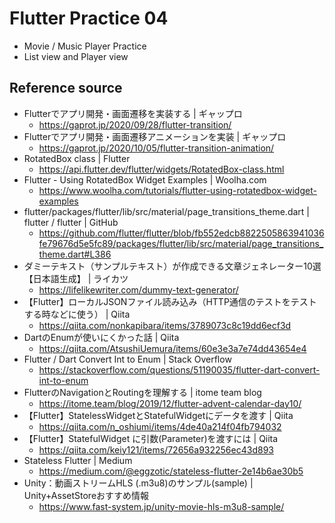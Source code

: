 # Flutter Practice 04

- Movie / Music Player Practice
- List view and Player view

## Reference source
- Flutterでアプリ開発・画面遷移を実装する | ギャップロ
  - https://gaprot.jp/2020/09/28/flutter-transition/
- Flutterでアプリ開発・画面遷移アニメーションを実装 | ギャップロ
  - https://gaprot.jp/2020/10/05/flutter-transition-animation/
- RotatedBox class | Flutter
  - https://api.flutter.dev/flutter/widgets/RotatedBox-class.html
- Flutter - Using RotatedBox Widget Examples | Woolha.com
  - https://www.woolha.com/tutorials/flutter-using-rotatedbox-widget-examples
- flutter/packages/flutter/lib/src/material/page_transitions_theme.dart | flutter / flutter | GitHub
  - https://github.com/flutter/flutter/blob/fb552edcb8822505863941036fe79676d5e5fc89/packages/flutter/lib/src/material/page_transitions_theme.dart#L386
- ダミーテキスト（サンプルテキスト）が作成できる文章ジェネレーター10選【日本語生成】 | ライカツ
  - https://lifelikewriter.com/dummy-text-generator/
- 【Flutter】ローカルJSONファイル読み込み（HTTP通信のテストをテストする時などに使う） | Qiita
  - https://qiita.com/nonkapibara/items/3789073c8c19dd6ecf3d
- DartのEnumが使いにくかった話 | Qiita
  - https://qiita.com/AtsushiUemura/items/60e3e3a7e74dd43654e4
- Flutter / Dart Convert Int to Enum | Stack Overflow
  - https://stackoverflow.com/questions/51190035/flutter-dart-convert-int-to-enum
- FlutterのNavigationとRoutingを理解する | itome team blog
  - https://itome.team/blog/2019/12/flutter-advent-calendar-day10/
- 【Flutter】StatelessWidgetとStatefulWidgetにデータを渡す | Qiita
  - https://qiita.com/n_oshiumi/items/4de40a214f04fb794032
- 【Flutter】StatefulWidget に引数(Parameter)を渡すには | Qiita
  - https://qiita.com/keiy121/items/72656a932256ec43d893
- Stateless Flutter | Medium
    - https://medium.com/@eggzotic/stateless-flutter-2e14b6ae30b5
- Unity：動画ストリームHLS (.m3u8)のサンプル(sample) | Unity+AssetStoreおすすめ情報
  - https://www.fast-system.jp/unity-movie-hls-m3u8-sample/
